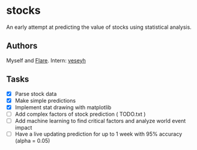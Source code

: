 # stocks
An early attempt at predicting the value of stocks using statistical analysis.

## Authors
Myself and [Flare](https://github.com/FlareCoding).
Intern: [veseyh](https://github.com/veseyh)

## Tasks
- [x] Parse stock data
- [x] Make simple predictions
- [x] Implement stat drawing with matplotlib
- [ ] Add complex factors of stock prediction ( TODO.txt )
- [ ] Add machine learning to find critical factors and analyze world event impact
- [ ] Have a live updating prediction for up to 1 week with 95% accuracy (alpha = 0.05)
